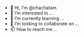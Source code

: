 - 👋 Hi, I’m @chachatam
- 👀 I’m interested in ...
- 🌱 I’m currently learning ...
- 💞️ I’m looking to collaborate on ...
- 📫 How to reach me ...

<!---
chachatam/chachatam is a ✨ special ✨ repository because its `README.md` (this file) appears on your GitHub profile.
You can click the Preview link to take a look at your changes.
--->
